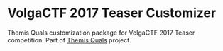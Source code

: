 # VolgaCTF 2017 Teaser Customizer
Themis Quals customization package for VolgaCTF 2017 Teaser competition. Part of [Themis Quals](https://github.com/themis-project/themis-quals) project.
